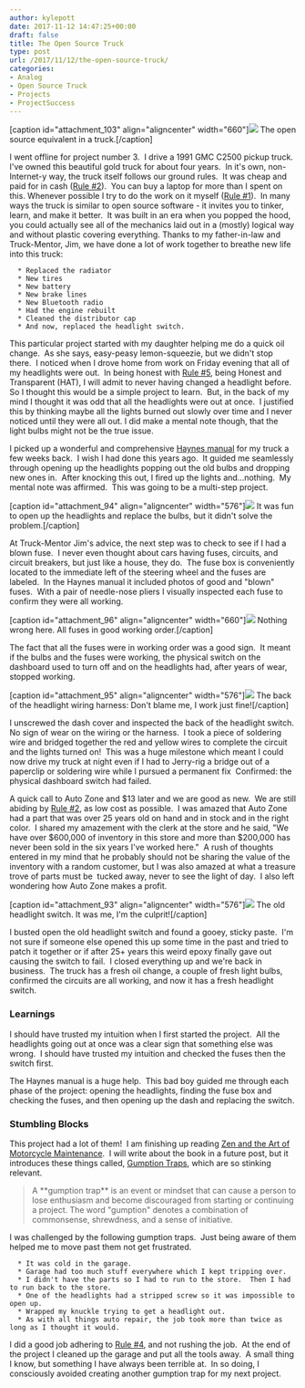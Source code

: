 ```yaml
---
author: kylepott
date: 2017-11-12 14:47:25+00:00
draft: false
title: The Open Source Truck
type: post
url: /2017/11/12/the-open-source-truck/
categories:
- Analog
- Open Source Truck
- Projects
- ProjectSuccess
---
```


[caption id="attachment_103" align="aligncenter" width="660"]![](https://technicalagain.com/wp-content/uploads/2017/11/IMG_20171004_123754512_HDR-1024x576.jpg)
The open source equivalent in a truck.[/caption]

I went offline for project number 3.  I drive a 1991 GMC C2500 pickup truck.  I've owned this beautiful gold truck for about four years.  In it's own, non-Internet-y way, the truck itself follows our ground rules.  It was cheap and paid for in cash ([Rule #2](http://technicalagain.com/what-are-we-doing-here/ground-rules/)).  You can buy a laptop for more than I spent on this. Whenever possible I try to do the work on it myself ([Rule #1](http://technicalagain.com/what-are-we-doing-here/ground-rules/)).  In many ways the truck is similar to open source software - it invites you to tinker, learn, and make it better.  It was built in an era when you popped the hood, you could actually see all of the mechanics laid out in a (mostly) logical way and without plastic covering everything. Thanks to my father-in-law and Truck-Mentor, Jim, we have done a lot of work together to breathe new life into this truck:



 	  * Replaced the radiator
 	  * New tires
 	  * New battery
 	  * New brake lines
 	  * New Bluetooth radio
 	  * Had the engine rebuilt
 	  * Cleaned the distributor cap
 	  * And now, replaced the headlight switch.

This particular project started with my daughter helping me do a quick oil change.  As she says, easy-peasy lemon-squeezie, but we didn't stop there.  I noticed when I drove home from work on Friday evening that all of my headlights were out.  In being honest with [Rule #5](http://technicalagain.com/what-are-we-doing-here/ground-rules/), being Honest and Transparent (HAT), I will admit to never having changed a headlight before.  So I thought this would be a simple project to learn.  But, in the back of my mind I thought it was odd that all the headlights were out at once.  I justified this by thinking maybe all the lights burned out slowly over time and I never noticed until they were all out. I did make a mental note though, that the light bulbs might not be the true issue.

I picked up a wonderful and comprehensive [Haynes manual](https://www.amazon.com/gp/product/1563924269/ref=oh_aui_detailpage_o01_s00?ie=UTF8&psc=1) for my truck a few weeks back.  I wish I had done this years ago.  It guided me seamlessly through opening up the headlights popping out the old bulbs and dropping new ones in.  After knocking this out, I fired up the lights and...nothing.  My mental note was affirmed.  This was going to be a multi-step project.

[caption id="attachment_94" align="aligncenter" width="576"]![](https://technicalagain.com/wp-content/uploads/2017/11/IMG_20171111_160238988-576x1024.jpg)
It was fun to open up the headlights and replace the bulbs, but it didn't solve the problem.[/caption]

At Truck-Mentor Jim's advice, the next step was to check to see if I had a blown fuse.  I never even thought about cars having fuses, circuits, and circuit breakers, but just like a house, they do.  The fuse box is conveniently located to the immediate left of the steering wheel and the fuses are labeled.  In the Haynes manual it included photos of good and "blown" fuses.  With a pair of needle-nose pliers I visually inspected each fuse to confirm they were all working.

[caption id="attachment_96" align="aligncenter" width="660"]![](https://technicalagain.com/wp-content/uploads/2017/11/IMG_20171111_153620465-1024x576.jpg)
Nothing wrong here. All fuses in good working order.[/caption]

The fact that all the fuses were in working order was a good sign.  It meant if the bulbs and the fuses were working, the physical switch on the dashboard used to turn off and on the headlights had, after years of wear, stopped working.

[caption id="attachment_95" align="aligncenter" width="576"]![](https://technicalagain.com/wp-content/uploads/2017/11/IMG_20171111_154944874-576x1024.jpg)
The back of the headlight wiring harness: Don't blame me, I work just fine![/caption]

I unscrewed the dash cover and inspected the back of the headlight switch.  No sign of wear on the wiring or the harness.  I took a piece of soldering wire and bridged together the red and yellow wires to complete the circuit and the lights turned on!  This was a huge milestone which meant I could now drive my truck at night even if I had to Jerry-rig a bridge out of a paperclip or soldering wire while I pursued a permanent fix  Confirmed: the physical dashboard switch had failed.

A quick call to Auto Zone and $13 later and we are good as new.  We are still abiding by [Rule #2](http://technicalagain.com/what-are-we-doing-here/ground-rules/), as low cost as possible.  I was amazed that Auto Zone had a part that was over 25 years old on hand and in stock and in the right color.  I shared my amazement with the clerk at the store and he said, "We have over $600,000 of inventory in this store and more than $200,000 has never been sold in the six years I've worked here."  A rush of thoughts entered in my mind that he probably should not be sharing the value of the inventory with a random customer, but I was also amazed at what a treasure trove of parts must be  tucked away, never to see the light of day.  I also left wondering how Auto Zone makes a profit.

[caption id="attachment_93" align="aligncenter" width="576"]![](https://technicalagain.com/wp-content/uploads/2017/11/IMG_20171111_161926799-576x1024.jpg)
The old headlight switch. It was me, I'm the culprit![/caption]

I busted open the old headlight switch and found a gooey, sticky paste.  I'm not sure if someone else opened this up some time in the past and tried to patch it together or if after 25+ years this weird epoxy finally gave out causing the switch to fail.  I closed everything up and we're back in business.  The truck has a fresh oil change, a couple of fresh light bulbs, confirmed the circuits are all working, and now it has a fresh headlight switch.


### Learnings


I should have trusted my intuition when I first started the project.  All the headlights going out at once was a clear sign that something else was wrong.  I should have trusted my intuition and checked the fuses then the switch first.

The Haynes manual is a huge help.  This bad boy guided me through each phase of the project: opening the headlights, finding the fuse box and checking the fuses, and then opening up the dash and replacing the switch.


### Stumbling Blocks


This project had a lot of them!  I am finishing up reading [Zen and the Art of Motorcycle Maintenance](https://www.amazon.com/Zen-Art-Motorcycle-Maintenance-Inquiry/dp/0060589469).  I will write about the book in a future post, but it introduces these things called, [Gumption Traps](https://en.wikipedia.org/wiki/Gumption_trap), which are so stinking relevant.


<blockquote>A **gumption trap** is an event or mindset that can cause a person to lose enthusiasm and become discouraged from starting or continuing a project. The word "gumption" denotes a combination of commonsense, shrewdness, and a sense of initiative.</blockquote>


I was challenged by the following gumption traps.  Just being aware of them helped me to move past them not get frustrated.



 	  * It was cold in the garage.
 	  * Garage had too much stuff everywhere which I kept tripping over.
 	  * I didn't have the parts so I had to run to the store.  Then I had to run back to the store.
 	  * One of the headlights had a stripped screw so it was impossible to open up.
 	  * Wrapped my knuckle trying to get a headlight out.
 	  * As with all things auto repair, the job took more than twice as long as I thought it would.

I did a good job adhering to [Rule #4](http://technicalagain.com/what-are-we-doing-here/ground-rules/), and not rushing the job.  At the end of the project I cleaned up the garage and put all the tools away.  A small thing I know, but something I have always been terrible at.  In so doing, I consciously avoided creating another gumption trap for my next project.
